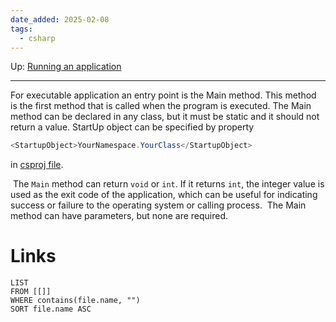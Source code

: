 ```yaml
---
date_added: 2025-02-08
tags:
  - csharp
---
```

Up: [Running an application](Running%20an%20application.md)
___
 For executable application an entry point is the Main method. This method is the first method that is called when the program is executed. The Main method can be declared in any class, but it must be static and it should not return a value. StartUp object can be specified by property
 
  ```cs
  <StartupObject>YourNamespace.YourClass</StartupObject>
```

in [csproj file](csproj%20file.md).

 The `Main` method can return `void` or `int`. If it returns `int`, the integer value is used as the exit code of the application, which can be useful for indicating success or failure to the operating system or calling process. 
The Main method can have parameters, but none are required.

# Links
```dataview
LIST
FROM [[]]
WHERE contains(file.name, "")
SORT file.name ASC
```
